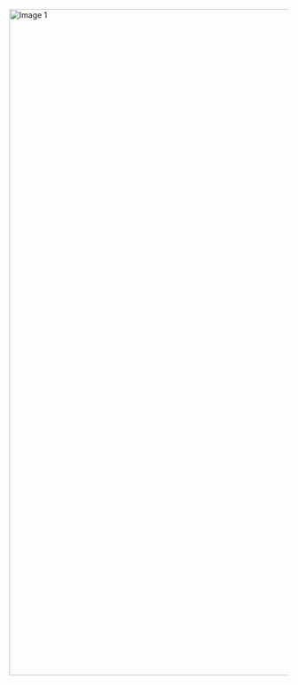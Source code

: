 
<div>
  <img src="https://github.com/user-attachments/assets/b9d6ce80-d9a4-49e9-8523-7f3a0f24d866" alt="Image 1" heigh="20" width="1200">
</div>

